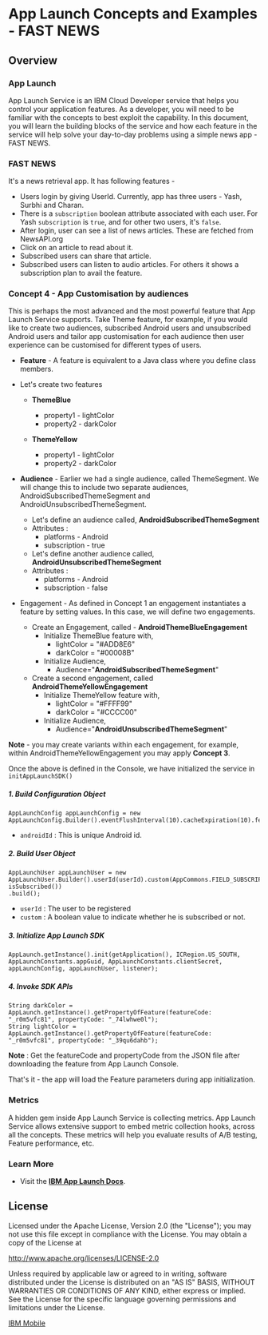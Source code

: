 # App Launch Concepts and Examples - FAST NEWS

## Overview 

### App Launch
App Launch Service is an IBM Cloud Developer service that helps you control your application features. As a developer, you will need to be familiar with the concepts to best exploit the capability. In this document, you will learn the building blocks of the service and how each feature in the service will help solve your day-to-day problems using a simple news app - FAST NEWS.

### FAST NEWS
It's a news retrieval app. It has following features -
- Users login by giving UserId. Currently, app has three users - Yash, Surbhi and Charan. 
- There is a `subscription` boolean attribute associated with each user. For Yash `subscription` is `true`, and for other two users, it's `false`.
- After login, user can see a list of news articles. These are fetched from NewsAPI.org
- Click on an article to read about it.
- Subscribed users can share that article.
- Subscribed users can listen to audio articles. For others it shows a subscription plan to avail the feature.

### Concept 4 - App Customisation by audiences
This is perhaps the most advanced and the most powerful feature that App Launch Service supports. Take Theme feature, for example, if you would like to create two audiences, subscribed Android users and unsubscribed Android users and tailor app customisation for each audience then user experience can be customised for different types of users.

 - **Feature** - A feature is equivalent to a Java class where you define class members. 
 - Let's create two features
     - **ThemeBlue**
		 - property1  - lightColor
		 - property2 - darkColor

     - **ThemeYellow**
         - property1 - lightColor
         - property2 - darkColor

 - **Audience** - Earlier we had a single audience, called ThemeSegment. We will change this to include two separate audiences, AndroidSubscribedThemeSegment and AndroidUnsubscribedThemeSegment.
	 - 	Let's define an audience called, **AndroidSubscribedThemeSegment** 
	 - Attributes :
	 	- platforms - Android
		- subscription - true
	 - 	Let's define another audience called, **AndroidUnsubscribedThemeSegment** 
	 - Attributes :
	 	- platforms - Android
		- subscription - false
 - Engagement - As defined in Concept 1 an engagement instantiates a feature by setting values. In this case, we will define two engagements.
	 - Create an Engagement, called - **AndroidThemeBlueEngagement**
		 - Initialize ThemeBlue feature with,
			 - lightColor = "#ADD8E6"
			 - darkColor = "#00008B"
		 - Initialize Audience,
			 - Audience="**AndroidSubscribedThemeSegment**"
	 - Create a second engagement, called **AndroidThemeYellowEngagement**
		 - Initialize ThemeYellow feature with,
			 - lightColor = "#FFFF99"
			 - darkColor = "#CCCC00"
		 - Initialize Audience,
			 - Audience="**AndroidUnsubscribedThemeSegment**"
			 
**Note** - you may create variants within each engagement, for example, within AndroidThemeYellowEngagement you may apply **Concept 3**.		 

Once the above is defined in the Console, we have initialized the service in `initAppLaunchSDK()`

##### 1. Build Configuration Object

```
AppLaunchConfig appLaunchConfig = new AppLaunchConfig.Builder().eventFlushInterval(10).cacheExpiration(10).fetchPolicy(RefreshPolicy.REFRESH_ON_EVERY_START).deviceId(androidId).build();
```
- `androidId` : This is unique Android id.

##### 2. Build User Object

```
AppLaunchUser appLaunchUser = new AppLaunchUser.Builder().userId(userId).custom(AppCommons.FIELD_SUBSCRIPTION, isSubscribed())
.build();
```
- `userId` : The user to be registered
- `custom` : A boolean value to indicate whether he is subscribed or not.

##### 3. Initialize App Launch SDK

```
AppLaunch.getInstance().init(getApplication(), ICRegion.US_SOUTH, AppLaunchConstants.appGuid, AppLaunchConstants.clientSecret, appLaunchConfig, appLaunchUser, listener);
```

##### 4. Invoke SDK APIs

 ```
String darkColor = AppLaunch.getInstance().getPropertyOfFeature(featureCode: "_r0m5vfc81", propertyCode: "_74lwhwe0l");
String lightColor = AppLaunch.getInstance().getPropertyOfFeature(featureCode: "_r0m5vfc81", propertyCode: "_39qu6dahb");
 ```

**Note** : Get the featureCode and propertyCode from the JSON file after downloading the feature from App Launch Console.

That's it - the app will load the Feature parameters during app initialization.

### Metrics
A hidden gem inside App Launch Service is collecting metrics. App Launch Service allows extensive support to embed metric collection hooks, across all the concepts. These metrics will help you evaluate results of A/B testing, Feature performance, etc.

### Learn More

* Visit the **[IBM App Launch Docs](https://console-regional.ng.bluemix.net/docs/services/app-launch/index.html#gettingstartedtemplate)**. 

## License

Licensed under the Apache License, Version 2.0 (the "License");
you may not use this file except in compliance with the License.
You may obtain a copy of the License at

http://www.apache.org/licenses/LICENSE-2.0

Unless required by applicable law or agreed to in writing, software
distributed under the License is distributed on an "AS IS" BASIS,
WITHOUT WARRANTIES OR CONDITIONS OF ANY KIND, either express or implied.
See the License for the specific language governing permissions and
limitations under the License.


[IBM Mobile](mailto:yashsoni21@in.ibm.com)
